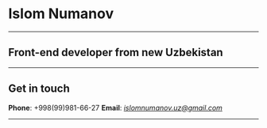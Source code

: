 # Islom Numanov

---

## Front-end developer from new Uzbekistan

---

## Get in touch

**Phone**: +998(99)981-66-27
**Email**: *islomnumanov.uz@gmail.com*

---
